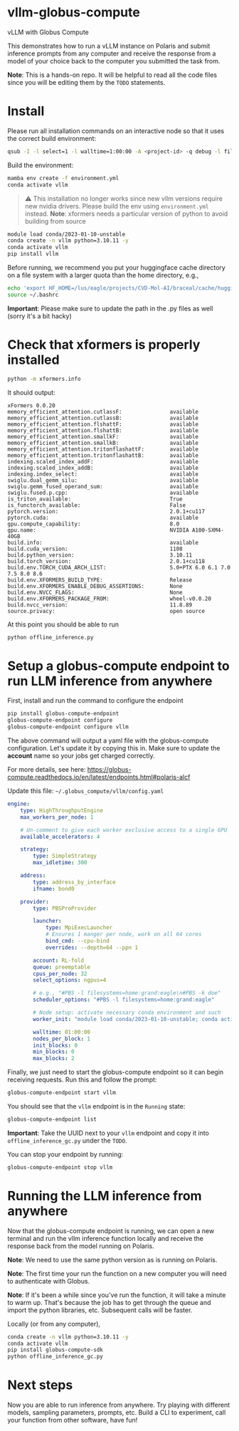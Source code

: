 # vllm-globus-compute
vLLM with Globus Compute

This demonstrates how to run a vLLM instance on Polaris and submit inference
prompts from any computer and receive the response from a model of your choice
back to the computer you submitted the task from.

**Note**: This is a hands-on repo. It will be helpful to read all the code files since you will be editing them by the `TODO` statements.
  

# Install

Please run all installation commands on an interactive node so that it uses the correct build environment:
```bash
qsub -I -l select=1 -l walltime=1:00:00 -A <project-id> -q debug -l filesystems=home:eagle
```

Build the environment:
```bash
mamba env create -f environment.yml
conda activate vllm
```

> :warning: This installation no longer works since new vllm versions require new nvidia drivers. Please build the env using `environment.yml` instead.
**Note**: xformers needs a particular version of python to avoid building from source
```bash
module load conda/2023-01-10-unstable
conda create -n vllm python=3.10.11 -y
conda activate vllm
pip install vllm
```

Before running, we recommend you put your huggingface cache directory
on a file system with a larger quota than the home directory, e.g.,
```bash
echo 'export HF_HOME=/lus/eagle/projects/CVD-Mol-AI/braceal/cache/huggingface' >> ~/.bashrc
source ~/.bashrc
```

**Important**: Please make sure to update the path in the .py files as well (sorry it's a bit hacky)

# Check that xformers is properly installed
```bash
python -m xformers.info
```

It should output:
```console
xFormers 0.0.20
memory_efficient_attention.cutlassF:               available
memory_efficient_attention.cutlassB:               available
memory_efficient_attention.flshattF:               available
memory_efficient_attention.flshattB:               available
memory_efficient_attention.smallkF:                available
memory_efficient_attention.smallkB:                available
memory_efficient_attention.tritonflashattF:        available
memory_efficient_attention.tritonflashattB:        available
indexing.scaled_index_addF:                        available
indexing.scaled_index_addB:                        available
indexing.index_select:                             available
swiglu.dual_gemm_silu:                             available
swiglu.gemm_fused_operand_sum:                     available
swiglu.fused.p.cpp:                                available
is_triton_available:                               True
is_functorch_available:                            False
pytorch.version:                                   2.0.1+cu117
pytorch.cuda:                                      available
gpu.compute_capability:                            8.0
gpu.name:                                          NVIDIA A100-SXM4-40GB
build.info:                                        available
build.cuda_version:                                1108
build.python_version:                              3.10.11
build.torch_version:                               2.0.1+cu118
build.env.TORCH_CUDA_ARCH_LIST:                    5.0+PTX 6.0 6.1 7.0 7.5 8.0 8.6
build.env.XFORMERS_BUILD_TYPE:                     Release
build.env.XFORMERS_ENABLE_DEBUG_ASSERTIONS:        None
build.env.NVCC_FLAGS:                              None
build.env.XFORMERS_PACKAGE_FROM:                   wheel-v0.0.20
build.nvcc_version:                                11.8.89
source.privacy:                                    open source
```

At this point you should be able to run
```bash
python offline_inference.py
```

# Setup a globus-compute endpoint to run LLM inference from anywhere

First, install and run the command to configure the endpoint
```bash
pip install globus-compute-endpoint
globus-compute-endpoint configure
globus-compute-endpoint configure vllm
```

The above command will output a yaml file with the globus-compute configuration.
Let's update it by copying this in. Make sure to update the **account** name so your jobs get charged correctly.

For more details, see here: https://globus-compute.readthedocs.io/en/latest/endpoints.html#polaris-alcf

Update this file: `~/.globus_compute/vllm/config.yaml` 
```yaml
engine:
    type: HighThroughputEngine
    max_workers_per_node: 1

    # Un-comment to give each worker exclusive access to a single GPU
    available_accelerators: 4

    strategy:
        type: SimpleStrategy
        max_idletime: 300

    address:
        type: address_by_interface
        ifname: bond0

    provider:
        type: PBSProProvider

        launcher:
            type: MpiExecLauncher
            # Ensures 1 manger per node, work on all 64 cores
            bind_cmd: --cpu-bind
            overrides: --depth=64 --ppn 1

        account: RL-fold
        queue: preemptable
        cpus_per_node: 32
        select_options: ngpus=4

        # e.g., "#PBS -l filesystems=home:grand:eagle\n#PBS -k doe"
        scheduler_options: "#PBS -l filesystems=home:grand:eagle"

        # Node setup: activate necessary conda environment and such
        worker_init: "module load conda/2023-01-10-unstable; conda activate vllm"

        walltime: 01:00:00
        nodes_per_block: 1
        init_blocks: 0
        min_blocks: 0
        max_blocks: 2
```

Finally, we just need to start the globus-compute endpoint so it can begin
receiving requests. Run this and follow the prompt:
```bash
globus-compute-endpoint start vllm
```

You should see that the `vllm` endpoint is in the `Running` state:
```bash
globus-compute-endpoint list
```

**Important**: Take the UUID next to your `vllm` endpoint and copy it into `offline_inference_gc.py` under the `TODO`.

You can stop your endpoint by running:
```bash
globus-compute-endpoint stop vllm
```

# Running the LLM inference from anywhere
Now that the globus-compute endpoint is running, we can open a new terminal and
run the vllm inference function locally and receive the response back from the
model running on Polaris.

**Note**: We need to use the same python version as is running on Polaris.

**Note**: The first time your run the function on a new computer you will need to authenticate with Globus.

**Note**: If it's been a while since you've run the function, it will take a minute to warm up. That's because the job has to get through the queue and import the python libraries, etc. Subsequent calls will be faster.

Locally (or from any computer),
```bash
conda create -n vllm python=3.10.11 -y
conda activate vllm
pip install globus-compute-sdk
python offline_inference_gc.py
```

# Next steps
Now you are able to run inference from anywhere. Try playing with different models, sampling parameters, prompts, etc. Build a CLI to experiment, call your function from other software, have fun!

